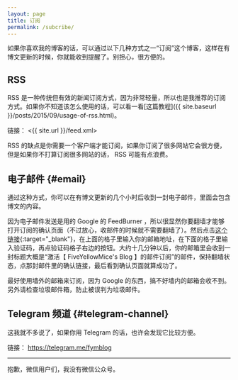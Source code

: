 ```yaml
---
layout: page
title: 订阅
permalink: /subcribe/
---
```


如果你喜欢我的博客的话，可以通过以下几种方式之一“订阅”这个博客，这样在有博文更新的时候，你就能收到提醒了。别担心，很方便的。

## RSS

RSS 是一种传统但有效的新闻订阅方式，因为非常轻量，所以也是我推荐的订阅方式。如果你不知道该怎么使用的话，可以看一看[这篇教程]({{ site.baseurl }}/posts/2015/09/usage-of-rss.html)。

链接： <{{ site.url }}/feed.xml>

RSS 的缺点是你需要一个客户端才能订阅，如果你订阅了很多网站它会很方便，但是如果你不打算订阅很多网站的话， RSS 可能有点浪费。

## 电子邮件 {#email}

通过这种方式，你可以在有博文更新的几个小时后收到一封电子邮件，里面会包含博文的内容。

因为电子邮件发送是用的 Google 的 FeedBurner ，所以很显然你要翻墙才能够打开订阅的确认页面（不过放心，收邮件的时候就不需要翻墙了）。然后点击[这个链接](https://feedburner.google.com/fb/a/mailverify?uri=fiveyellowmice&loc=zh_CN){:target="_blank"}，在上面的格子里输入你的邮箱地址，在下面的格子里输入验证码，再点验证码格子右边的按钮。大约十几分钟以后，你的邮箱里会收到一封标题大概是“激活【 FiveYellowMice's Blog 】的邮件订阅”的邮件，保持翻墙状态，点那封邮件里的确认链接，最后看到确认页面就算成功了。

最好使用墙外的邮箱来订阅，因为 Google 的东西，搞不好墙内的邮箱会收不到。另外请检查垃圾邮件箱，防止被误判为垃圾邮件。

## Telegram 频道 {#telegram-channel}

这我就不多说了，如果你用 Telegram 的话，也许会发现它比较方便。

链接： <https://telegram.me/fymblog>

--------------------

抱歉，微信用户们，我没有微信公众号。
